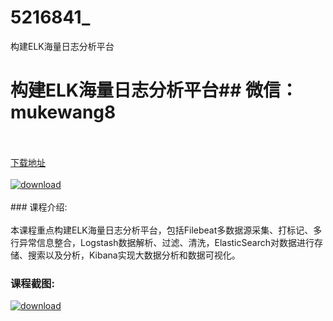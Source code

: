 # 5216841_
构建ELK海量日志分析平台
# 构建ELK海量日志分析平台## 微信：mukewang8
<br/></br>[下载地址](http://www.36tz.cn/article/5216841 "下载地址")
<br/></br>[![download](http://36tz.cn/muke_img/2020_12_2-38-300x181.png "下载地址")](http://www.36tz.cn/article/5216841 "下载地址")
<br/></br>### 课程介绍:<br/></br>本课程重点构建ELK海量日志分析平台，包括Filebeat多数据源采集、打标记、多行异常信息整合，Logstash数据解析、过滤、清洗，ElasticSearch对数据进行存储、搜索以及分析，Kibana实现大数据分析和数据可视化。

### 课程截图:
[![download](http://36tz.cn/muke_img/2020_12_1-40.png "下载地址")](http://www.36tz.cn/article/5216841 "下载地址")
